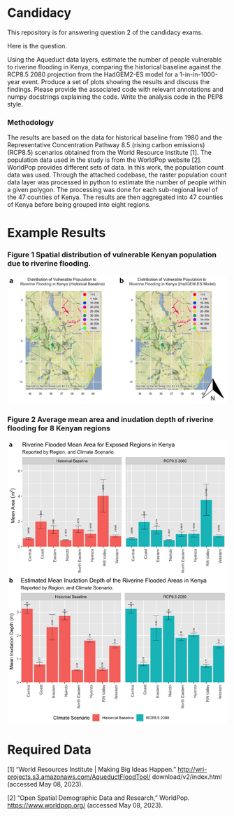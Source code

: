 # Candidacy
This repository is for answering question 2 of the candidacy exams.

Here is the question.

Using the Aqueduct data layers, estimate the number of people vulnerable to riverine flooding in Kenya, comparing the historical baseline against the RCP8.5 2080 projection from the HadGEM2-ES model for a 1-in-in-1000-year event. Produce a set of plots showing the results and discuss the findings. Please provide the associated code with relevant annotations and numpy docstrings explaining the code. Write the analysis code in the PEP8 style.

### Methodology
The results are based on the data for historical baseline from 1980 and the Representative Concentration Pathway 8.5 (rising carbon emissions) (RCP8.5) scenarios obtained from the World Resource Institute [1]. The population data used in the study is from the WorldPop website [2]. WorldPop provides different sets of data. In this work, the population count data was used. Through the attached codebase, the raster population count data layer was processed in python to estimate the number of people within a given polygon. The processing was done for each sub-regional level of the 47 counties of Kenya. The results are then aggregated into 47 counties of Kenya before being grouped into eight regions.

Example Results
==============

### Figure 1 Spatial distribution of vulnerable Kenyan population due to riverine flooding.
<p align="center">
  <img src="/docs/pop_flood_maps.png" />
</p>

### Figure 2 Average mean area and inudation depth of riverine flooding for 8 Kenyan regions
<p align="center">
  <img src="/docs/flood_plots.png" />
</p>

Required Data
==============

[1]	“World Resources Institute | Making Big Ideas Happen.” http://wri-projects.s3.amazonaws.com/AqueductFloodTool/  download/v2/index.html (accessed May 08, 2023).

[2]	“Open Spatial Demographic Data and Research,” WorldPop. https://www.worldpop.org/ (accessed May 08, 2023).